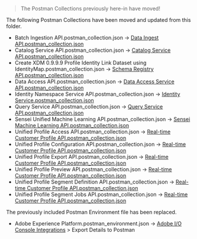 > The Postman Collections previously here-in have moved!

The following Postman Collections have been moved and updated from this folder.

* Batch Ingestion API.postman_collection.json -> [Data Ingest API.postman_collection.json](../apis/experience-platform)
* Catalog Service API.postman_collection.json -> [Catalog Service API.postman_collection.json](../apis/experience-platform)
* Create XDM 0.9.9.9 Profile Identity Link Dataset using IdentityMap.postman_collection.json -> [Schema Registry API.postman_collection.json](../apis/experience-platform)
* Data Access API.postman_collection.json -> [Data Access Service API.postman_collection.json](../apis/experience-platform)
* Identity Namespace Service API.postman_collection.json -> [Identity Service.postman_collection.json](../apis/experience-platform)
* Query Service API.postman_collection.json -> [Query Service API.postman_collection.json](../apis/experience-platform)
* Sensei Unified Machine Learning API.postman_collection.json -> [Sensei Machine Learning API.postman_collection.json](../apis/experience-platform)
* Unified Profile Access API.postman_collection.json -> [Real-time Customer Profile API.postman_collection.json](../apis/experience-platform)
* Unified Profile Configuration API.postman_collection.json -> [Real-time Customer Profile API.postman_collection.json](../apis/experience-platform)
* Unified Profile Export API.postman_collection.json -> [Real-time Customer Profile API.postman_collection.json](../apis/experience-platform)
* Unified Profile Preview API.postman_collection.json -> [Real-time Customer Profile API.postman_collection.json](../apis/experience-platform)
* Unified Profile Segment Definition API.postman_collection.json -> [Real-time Customer Profile API.postman_collection.json](../apis/experience-platform)
* Unified Profile Segment Jobs API.postman_collection.json -> [Real-time Customer Profile API.postman_collection.json](../apis/experience-platform)

The previously included Postman Environment file has been replaced.

* Adobe Experience Platform.postman_environment.json -> [Adobe I/O Console Integrations](https://console.adobe.io/integrations) > Export Details to Postman

